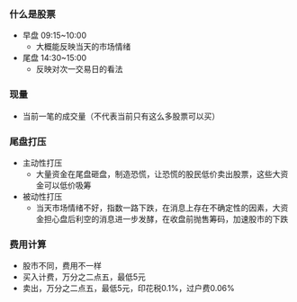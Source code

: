 ### 什么是股票
- 早盘  09:15~10:00
  - 大概能反映当天的市场情绪
- 尾盘  14:30~15:00
  - 反映对次一交易日的看法
### 现量
- 当前一笔的成交量（不代表当前只有这么多股票可以买）

### 尾盘打压
- 主动性打压
  - 大量资金在尾盘砸盘，制造恐慌，让恐慌的股民低价卖出股票，这些大资金可以低价吸筹
- 被动性打压
  - 当天市场情绪不好，指数一路下跌，在消息上存在不确定性的因素，大资金担心盘后利空的消息进一步发酵，在收盘前抛售筹码，加速股市的下跌

### 费用计算
- 股市不同，费用不一样
- 买入计费，万分之二点五，最低5元
- 卖出，万分之二点五，最低5元，印花税0.1%，过户费0.06%
